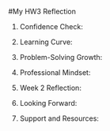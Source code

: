 #My HW3 Reflection

1. Confidence Check:

2. Learning Curve:

3. Problem-Solving Growth:

4. Professional Mindset:

5. Week 2 Reflection:

6. Looking Forward:

7. Support and Resources: